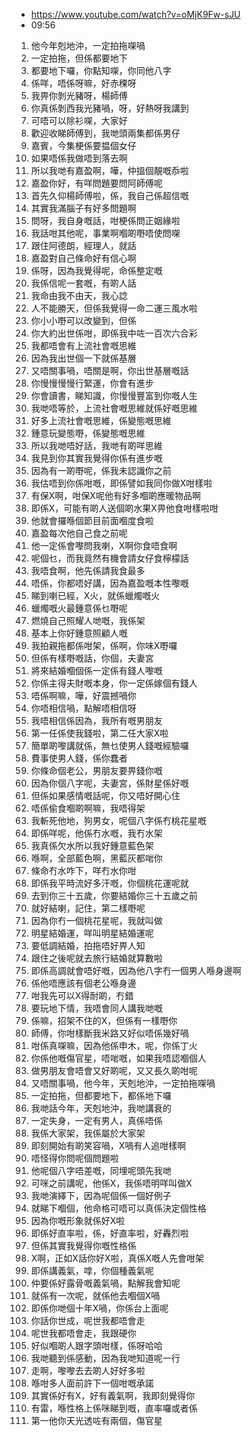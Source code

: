 - https://www.youtube.com/watch?v=oMjK9Fw-sJU
- 09:56

1. 他今年剋地沖，一定拍拖㗎喎
1. 一定拍拖，但係都要地下
1. 都要地下囉，你點知㗎，你同他八字
1. 係咩，唔係呀嘛，好赤稞呀
1. 我畀你剝光豬呀，楊師傅
1. 你真係剝西我光豬喎，呀，好熱呀我講到
1. 可唔可以除衫㗎，大家好
1. 歡迎收睇師傅到，我哋頭兩集都係男仔
1. 嘉賓，今集梗係要揾個女仔
1. 如果唔係我做唔到落去啊
1. 所以我哋有嘉盈啊，嘩，仲搵個靚嘅忝啦
1. 嘉盈你好，有咩問題要問阿師傅呢
1. 首先久仰楊師傅啦，係，我自己係超信嘅
1. 其實我滿腦子有好多問題啊
1. 問呀，我自身嘅話，咁梗係問正姻緣啦
1. 我話咁其他呢，事業啊嗰啲嘢唔使問㗎
1. 跟住阿德朗，經理人，就話
1. 嘉盈對自己條命好有信心啊
1. 係呀，因為我覺得呢，命係整定嘅
1. 我係信呢一套嘅，有啲人話
1. 我命由我不由天，我心諗
1. 人不能勝天，但係我覺得一命二運三風水啦
1. 你小小嘢可以改變到，但係
1. 你大約出世係咁，即係我中咗一百次六合彩
1. 我都唔會有上流社會嘅思維
1. 因為我出世個一下就係基層
1. 又唔關事喎，唔關是啊，你出世基層嘅話
1. 你慢慢慢慢行緊運，你會有進步
1. 你會讀書，睇知識，你慢慢豐富到你嘅人生
1. 我哋唔等於，上流社會嘅思維就係好嘅思維
1. 好多上流社會嘅思維，係變態嘅思維
1. 鍾意玩變態嘢，係變態嘅思維
1. 所以我哋唔好話，我哋有啲咩思維
1. 我見到你其實我覺得你係有進步嘅
1. 因為有一啲嘢呢，係我未認識你之前
1. 我估唔到你係咁嘅，即係譬如我同你做X咁樣啦
1. 有保X啊，咁保X呢他有好多嗰啲應暖物品啊
1. 即係X，可能有啲人送個啲水果X畀他食咁樣啦咁
1. 他就會攞喺個節目前面嗰度食啦
1. 嘉盈每次他自己食之前呢
1. 他一定係會嚟問我喇，X啊你食唔食啊
1. 呢個乜，而我竟然有機會請女仔食檸檬話
1. 我唔食啊，他先係請我食最多
1. 唔係，你都唔好講，因為嘉盈嘅本性嚟嘅
1. 睇到喇已經，X火，就係蠟燭嘅火
1. 蠟燭嘅火最鍾意係乜嘢呢
1.  燃燒自己照耀人哋嘅，我係架
1. 基本上你好鍾意照顧人嘅
1. 我拍親拖都係咁架，係啊，你味X嘢囉
1. 但係有樣嘢嘅話，你個，夫妻宮
1. 將來結婚嗰個係一定係有錢人嚟嘅
1. 你係主得夫財嘅本身，你一定係嫁個有錢人
1. 唔係啊嘛，嘩，好震撼喎你
1.  你唔相信喎，點解唔相信呀
1. 我唔相信係因為，我所有嘅男朋友
1. 第一任係使我錢啦，第二任大家X啦
1. 簡單啲嚟講就係，無乜使男人錢嘅經驗囉
1. 費事使男人錢，係你蠢者
1. 你條命個老公，男朋友要畀錢你嘅
1. 因為你個八字呢，夫妻宮，係財星係好嘅
1. 但係如果感情嘅話呢，你又唔好開心住
1. 唔係偷食嗰啲啊嘛，我唔得架
1. 我斬死他地，狗男女，呢個八字係冇桃花星嘅
1. 即係咩呢，他係冇水嘅，我冇水架
1. 我真係欠水所以我好鍾意藍色架
1. 喺啊，全部藍色啊，黑藍灰都啱你
1. 條命冇水咋下，咩冇水你咁
1. 即係我平時流好多汗嘅，你個桃花運呢就
1. 去到你三十五歲，你要結婚你三十五歲之前
1. 就好結喇，記住，第二樣嘢呢
1. 因為你冇一個桃花星呢，我就叫做
1. 明星結婚運，咩叫明星結婚運呢
1. 要低調結婚，拍拖唔好畀人知
1. 跟住之後呢就去旅行結婚就算數啦
1. 即係高調就會唔好嘅，因為他八字冇一個男人喺身邊啊 
1. 係他唔應該有個老公喺身邊
1. 咁我先可以X得耐啲，冇錯
1. 要玩地下情，我唔會同人講我哋嘅
1. 係嘛，招架不住的X，但係有一樣嘢你
1. 師傅，你咁樣斷我米路又好似唔係幾好喎
1. 咁係真㗎嘛，因為他係申木，呢，你係丁火
1. 你係他嘅傷官星，唔啱嘅，如果我唔認嗰個人
1. 做男朋友會唔會又好啲呢，又又長久啲咁呢
1. 又唔關事喎，他今年，天剋地沖，一定拍拖㗎喎
1. 一定拍拖，但都要地下，都係地下囉
1. 我哋話今年，天剋地沖，我哋講衰的
1. 一定失身，一定有男人，真係唔係
1. 我係大家架，我係屬於大家架
1. 即刻開始有啲笑容喎，X喎有人追咁樣啊
1. 唔怪得你問呢個問題啦
1. 他呢個八字唔差嘅，同埋呢頭先我哋
1. 可咪之前講呢，他係X，我係唔明咩叫做X
1. 我哋演繹下，因為呢個係一個好例子
1. 就睇下嗰個，他命格可唔可以真係決定個性格
1. 因為你嘅形象就係好X啦
1. 即係好直率啦，係，好直率啦，好轟烈啦
1. 但係其實我覺得你嘅性格係
1. X啊，正如X話你好X啦，真係X嘅人先會咁架
1. 即係講義氣，嗱，你個種義氣呢
1. 仲要係好露骨嘅義氣喎，點解我會知呢
1. 就係有一次呢，就係他去嗰個X喎
1. 即係你哋個十年X喎，你係台上面呢
1. 你話你世成，呢世我都唔會走
1. 呢世我都唔會走，我跟硬你
1. 好似嗰啲人跟字頭咁樣，係呀哈哈
1. 我哋聽到係感動，因為我哋知道呢一行
1. 走啊，嚟嚟去去啲人好好多啦
1. 喺咁多人面前許下一個咁嘅承諾
1. 其實係好有X，好有義氣啊，我即刻覺得你
1. 有雷，喺性格上係咪睇到嘅，直率囉或者係
1. 第一他你天光透咗有兩個，傷官星
